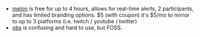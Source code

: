 * [melon](https://melonapp.com/) is free for up to 4 hours, allows for real-time alerts, 2 participants, and has limited branding options. $5 (with coupon) it's $5/mo to mirror to up to 3 platforms (i.e. twitch / youtube / twitter)
* [obs](https://obsproject.com/) is confusing and hard to use, but FOSS. 
